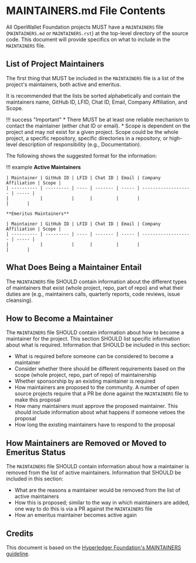 [//]: # (SPDX-License-Identifier: CC-BY-4.0)

# MAINTAINERS.md File Contents
All OpenWallet Foundation projects MUST have a `MAINTAINERS` file (`MAINTAINERS.md` or `MAINTAINERS.rst`) at the top-level directory of the source code. This document will provide specifics on what to include in the `MAINTAINERS` file.

## List of Project Maintainers
The first thing that MUST be included in the `MAINTAINERS` file is a list of the project's maintainers, both active and emeritus.

It is recommended that the lists be sorted alphabetically and contain the maintainers name, GitHub ID, LFID, Chat ID, Email, Company Affiliation, and Scope.

!!! success "Important"
    * There MUST be at least one reliable mechanism to contact the maintainer (either chat ID or email).
    * Scope is dependent on the project and may not exist for a given project. Scope could be the whole project, a specific repository, specific directories in a repository, or high-level description of responsibility (e.g., Documentation).

The following shows the suggested format for the information:

!!! example
    **Active Maintainers**

    | Maintainer | GitHub ID | LFID | Chat ID | Email | Company Affiliation | Scope |
    | ---------- | --------- | ---- | ------- | ----- | ------------------- | ----- |
    |            |           |      |         |       |                     |       |

    **Emeritus Maintainers**

    | Maintainer | GitHub ID | LFID | Chat ID | Email | Company Affiliation | Scope |
    | ---------- | --------- | ---- | ------- | ----- | ------------------- | ----- |
    |            |           |      |         |       |                     |       |

## What Does Being a Maintainer Entail
The `MAINTAINERS` file SHOULD contain information about the different types of maintainers that exist (whole project, repo, part of repo) and what their duties are (e.g., maintainers calls, quarterly reports, code reviews, issue cleansing).

## How to Become a Maintainer
The `MAINTAINERS` file SHOULD contain information about how to become a maintainer for the project. This section SHOULD list specific information about what is required. Information that SHOULD be included in this section:

* What is required before someone can be considered to become a maintainer
* Consider whether there should be different requirements based on the scope (whole project, repo, part of repo) of maintainership
* Whether sponsorship by an existing maintainer is required
* How maintainers are proposed to the community. A number of open source projects require that a PR be done against the `MAINTAINERS` file to make this proposal
* How many maintainers must approve the proposed maintainer. This should include information about what happens if someone vetoes the proposal
* How long the existing maintainers have to respond to the proposal

## How Maintainers are Removed or Moved to Emeritus Status
The `MAINTAINERS` file SHOULD contain information about how a maintainer is removed from the list of active maintainers. Information that SHOULD be included in this section:

* What are the reasons a maintainer would be removed from the list of active maintainers
* How this is proposed; similar to the way in which maintainers are added, one way to do this is via a PR against the `MAINTAINERS` file
* How an emeritus maintainer becomes active again

## Credits

This document is based on the [Hyperledger Foundation's MAINTAINERS guideline](https://toc.hyperledger.org/guidelines/MAINTAINERS-guidelines.html).
